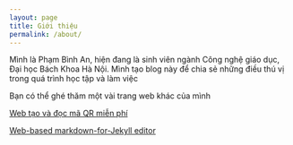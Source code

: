```yaml
---
layout: page
title: Giới thiệu
permalink: /about/
---
```


Mình là Phạm Bình An, hiện đang là sinh viên ngành Công nghệ giáo dục, Đại học Bách Khoa Hà Nội. Mình tạo blog này để chia sẻ những điều thú vị trong quá trình học tập và làm việc

Bạn có thể ghé thăm một vài trang web khác của mình

[Web tạo và đọc mã QR miễn phí](https://brianhuster.github.io/my-qr)

[Web-based markdown-for-Jekyll editor](https://brianhuster.github.io/jekyll-md)
